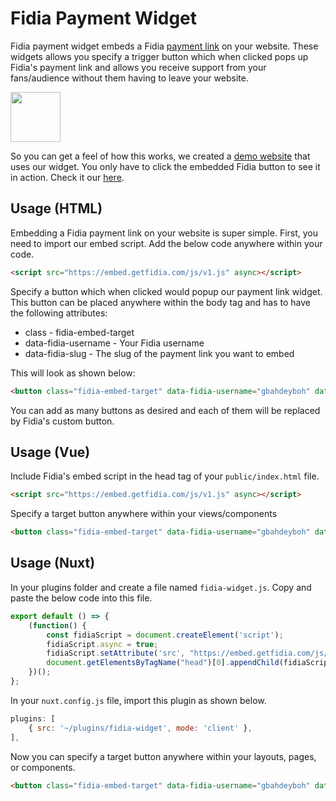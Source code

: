 # Fidia Payment Widget

Fidia payment widget embeds a Fidia [payment link](https://getfidia-frontend-test.herokuapp.com/payment-links) on your website. These widgets allows you specify a trigger button which when clicked pops up Fidia's payment link and allows you receive support from your fans/audience without them having to leave your website.

<img height="80px" src="https://res.cloudinary.com/fidia/image/upload/v1633732179/Payment_Button_1_wdddah.png"/>

So you can get a feel of how this works, we created a [demo website](https://embed.getfidia.com/example/) that uses our widget. You only have to click the embedded Fidia button to see it in action. Check it our [here](https://embed.getfidia.com/example/).

## Usage (HTML)
Embedding a Fidia payment link on your website is super simple. First, you need to import our embed script. Add the below code anywhere within your code.

```html
<script src="https://embed.getfidia.com/js/v1.js" async></script>
```

Specify a button which when clicked would popup our payment link widget. This button can be placed anywhere within the body tag and has to have the following attributes:
- class - fidia-embed-target
- data-fidia-username - Your Fidia username
- data-fidia-slug - The slug of the payment link you want to embed

This will look as shown below:

```html
<button class="fidia-embed-target" data-fidia-username="gbahdeyboh" data-fidia-slug="laptop"></button>
```

You can add as many buttons as desired and each of them will be replaced by Fidia's custom button.

## Usage (Vue)
Include Fidia's embed script in the head tag of your `public/index.html` file.

```html
<script src="https://embed.getfidia.com/js/v1.js" async></script>
```

Specify a target button anywhere within your views/components

```html
<button class="fidia-embed-target" data-fidia-username="gbahdeyboh" data-fidia-slug="laptop"></button>
```

## Usage (Nuxt)
In your plugins folder and create a file named `fidia-widget.js`. Copy and paste the below code into this file.

```javascript
export default () => { 
    (function() {
        const fidiaScript = document.createElement('script');
        fidiaScript.async = true;
        fidiaScript.setAttribute('src', "https://embed.getfidia.com/js/v1.js")
        document.getElementsByTagName("head")[0].appendChild(fidiaScript);
    })();
};
```
In your `nuxt.config.js` file, import this plugin as shown below.

```javascript
plugins: [
    { src: '~/plugins/fidia-widget', mode: 'client' },
],
```

Now you can specify a target button anywhere within your layouts, pages, or components.

```html
<button class="fidia-embed-target" data-fidia-username="gbahdeyboh" data-fidia-slug="laptop"></button>
```
